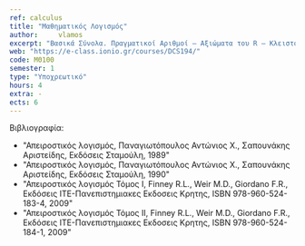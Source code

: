 ```yaml
---
ref: calculus
title: "Μαθηματικός Λογισμός"
author: 	vlamos
excerpt: "Βασικά Σύνολα. Πραγματικοί Αριθμοί – Αξιώματα του R – Κλειστότητα του R. Μιγαδικοί Αριθμοί. Ευκλείδειοι χώροι. Ακολουθίες. Μονοτονία – Φράγματα, Υπακολουθίες, Σύγκλιση. Αριθμητικές Σειρές. Κριτήρια Σύγκλισης, Απόλυτη και Σχετική Σύγκλιση, Τηλεσκοπικές Σειρές. Συναρτήσεις μιας μεταβλητής. Πράξεις, Όριο και Συνέχεια, Παράγωγος, Βασικά Θεωρήματα Διαφορικού Λογισμού, Ακρότατα – Κυρτότητα, Θεώρημα Taylor, Σειρές Taylor – Δυναμοσειρές, Αόριστο Ολοκλήρωμα, Ορισμένο Ολοκλήρωμα, Γενικευμένα Ολοκληρώματα, Συναρτήσεις Βήτα και Γάμμα, Εφαρμογές Ολοκληρωμάτων, Διαφορικές εξισώσεις. Συναρτήσεις πολλών μεταβλητών, Είδη συναρτήσεων, Όριο και Συνέχεια, Κατευθυνόμενη – Μερική Παράγωγος, Ακρότατα – Δεσμευμένα Ακρότατα. Ολοκλήρωση, Διπλή ολοκλήρωση, Πολλαπλή ολοκλήρωση, Αλλαγή Μεταβλητών, Εφαρμογές πολλαπλής ολοκλήρωσης, Θεωρία Fourier, FFT."
web: "https://e-class.ionio.gr/courses/DCS194/"
code: ΜΘ100
semester: 1
type: "Υποχρεωτικό"
hours: 4
extra: -
ects: 6
---
```



Βιβλιογραφία: 
  - "Απειροστικός λογισμός, Παναγιωτόπουλος Αντώνιος Χ., Σαπουνάκης Αριστείδης, Εκδόσεις Σταμούλη, 1989"
  - "Απειροστικός λογισμός, Παναγιωτόπουλος Αντώνιος Χ., Σαπουνάκης Αριστείδης, Εκδόσεις Σταμούλη, 1990"
  - "Απειροστικός λογισμός Τόμος Ι, Finney R.L., Weir M.D., Giordano F.R., Εκδόσεις ITE-Πανεπιστημιακες Εκδοσεις Κρητης, ISBN 978-960-524-183-4, 2009"
  - "Απειροστικός λογισμός Τόμος ΙI, Finney R.L., Weir M.D., Giordano F.R., Εκδόσεις ITE-Πανεπιστημιακες Εκδοσεις Κρητης, ISBN 978-960-524-184-1, 2009"
  
  
